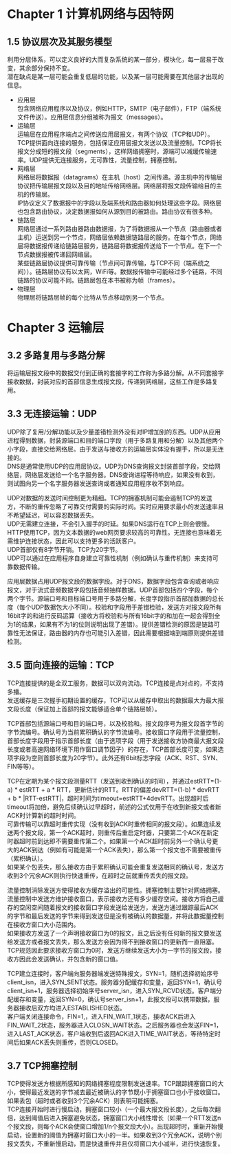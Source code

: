 # Chapter 1 计算机网络与因特网
## 1.5 协议层次及其服务模型
利用分层体系，可以定义良好的大而复杂系统的某一部分，模块化，每一层易于改变，其余部分保持不变。\
潜在缺点是某一层可能会重复低层的功能，以及某一层可能需要在其他层才出现的信息。
* 应用层 \
包含网络应用程序以及协议，例如HTTP，SMTP（电子邮件），FTP（端系统文件传送）。应用层信息分组被称为报文（messages）。
* 运输层 \
运输层在应用程序端点之间传送应用层报文，有两个协议（TCP和UDP）。TCP提供面向连接的服务，包括保证应用层报文发送以及流量控制。TCP将长报文分成短的报文段（segments），这样网络拥塞时，源端可以减缓传输速率。UDP提供无连接服务，无可靠性，流量控制，拥塞控制。
* 网络层 \
网络层将数据报（datagrams）在主机（host）之间传递。源主机中的传输层协议把传输层报文段以及目的地址传给网络层。网络层将报文段传输给目的主机的传输层。\
IP协议定义了数据报中的字段以及端系统和路由器如何处理这些字段。网络层也包含路由协议，决定数据报如何从源到目的被路由。路由协议有很多种。
* 链路层 \
网络层通过一系列路由器路由数据报，为了将数据报从一个节点（路由器或者主机）运送到另一个节点，网络层依赖数据链路层的服务。在每个节点，网络层将数据报传递给链路层服务，链路层将数据报传送给下一个节点。在下一个节点数据报被传递回网络层。\
某些链路层协议提供可靠传输（节点间可靠传输，与TCP不同（端系统之间））。链路层协议有以太网，WiFi等。数据报传输中可能经过多个链路，不同链路的协议可能不同。链路层包在本书被称为帧（frames）。
* 物理层 \
物理层将链路层帧的每个比特从节点移动到另一个节点。

# Chapter 3 运输层
## 3.2 多路复用与多路分解
将运输层报文段中的数据交付到正确的套接字的工作称为多路分解。从不同套接字接收数据，封装对应的首部信息生成报文段，传递到网络层，这些工作是多路复用。

## 3.3 无连接运输：UDP
UDP除了复用/分解功能以及少量差错检测外没有对IP增加别的东西。UDP从应用进程得到数据，封装源端口和目的端口字段（用于多路复用和分解）以及其他两个小字段，直接交给网络层。由于发送与接收方的运输层实体没有握手，所以是无连接的。\
DNS是通常使用UDP的应用层协议。UDP为DNS查询报文封装首部字段，交给网络层，网络层发送给一个名字服务器。DNS查询进程等待响应，如果没有收到，则试图向另一个名字服务器发送查询或者通知应用程序收不到响应。

UDP对数据的发送时间控制更为精细。TCP的拥塞机制可能会遏制TCP的发送方，不断的重传忽略了可靠交付需要的实际时间。实时应用要求最小的发送速率且不希望延迟，可以容忍数据丢失。\
UDP无需建立连接，不会引入握手的时延。如果DNS运行在TCP上则会很慢。HTTP使用TCP，因为文本数据的web网页要求较高的可靠性。无连接也意味着无需维护连接状态，因此可以支持更多的活跃客户。\
UDP首部仅有8字节开销。TCP为20字节。\
UDP可以通过在应用程序自身建立可靠性机制（例如确认与重传机制）来支持可靠数据传输。

应用层数据占用UDP报文段的数据字段。对于DNS，数据字段包含查询或者响应报文，对于流式音频数据字段包括音频抽样数据。UDP首部包括四个字段，每个两个字节。源端口号和目标端口号用于多路分解，长度字段指示首部加数据的总长度（每个UDP数据包大小不同）。校验和字段用于差错检验，发送方对报文段所有16bit字的和进行反码运算（接收方将校验和与所有16bit字的和加在一起会得到全为1的结果，如果有不为1的位则说明出现了差错）。提供差错检测的原因是链路可靠性无法保证，路由器的内存也可能引入差错，因此需要根据端到端原则提供差错检测。

## 3.5 面向连接的运输：TCP
TCP连接提供的是全双工服务，数据可以双向流动。TCP连接是点对点的，不支持多播。\
发送缓存是三次握手初期设置的缓存，TCP可以从缓存中取出的数据最大为最大报文段长度（保证加上首部的报文能够适合单个链路层帧）。

TCP首部包括源端口号和目的端口号，以及校验和。报文段序号为报文段首字节的字节流编号。确认号为当前累积确认的字节流编号。接收窗口字段用于流量控制，首部长度字段用于指示首部长度（由于选项字段（用于发送接收方协商最大报文段长度或者高速网络环境下用作窗口调节因子）的存在，TCP首部长度可变，如果选项字段为空则首部长度为20字节）。此外还有6bit标志字段（ACK、RST、SYN、FIN等等）。

TCP在定期为某个报文段测量RTT（发送到收到确认的时间），并通过estRTT=(1-a) * estRTT + a * RTT，更新估计的RTT。RTT的偏差devRTT=(1-b) * devRTT + b * |RTT-estRTT|，超时时间为timeout=estRTT+4devRTT。出现超时后timeout将加倍，避免后续确认过早超时，前述的公式仅用于在收到新报文或者新ACK时计算新的超时时间。\
可靠传输可以靠超时重传实现（没有收到ACK时重传相同的报文段）。如果连续发送两个报文段，第一个ACK超时，则重传后重启定时器，只要第二个ACK在新定时器超时前到达即不需要重传第二个。如果第一个ACK超时前另外一个确认号更大的ACK到达（例如有可能是第一个ACK丢失），那么第一个报文也不需要被重传（累积确认）。\
如果某个包丢失，那么接收方由于累积确认可能会重复发送相同的确认号，发送方收到3个冗余ACK则执行快速重传，在超时之前就重传丢失的报文段。

流量控制消除发送方使得接收方缓存溢出的可能性。拥塞控制主要针对网络拥塞。流量控制中发送方维护接收窗口，表示接收方还有多少缓存空间。接收方将自己缓存的空闲空间随着报文的接收窗口字段发送给发送方，发送方通过跟踪最后ACK的字节和最后发送的字节来得到发送但是没有被确认的数据量，并将此数据量控制在接收方窗口大小范围内。\
如果接收方发送了一个声明接收窗口为0的报文，且之后没有任何新的报文要发送给发送方或者报文丢失，那么发送方会因为得不到接收窗口的更新而一直阻塞。TCP规范因此要求接收方窗口为0时，发送方继续发送大小为一字节的报文段，接收方因此会发送确认，并包含新的窗口值。

TCP建立连接时，客户端向服务器端发送特殊报文，SYN=1，随机选择初始序号client_isn，进入SYN_SENT状态。服务器分配缓存和变量，返回SYN=1，确认号client_isn+1，服务器选择初始序号server_isn，进入SYN_RCVD状态。客户端分配缓存和变量，返回SYN=0，确认号server_isn+1，此报文段可以携带数据，服务器接收后双方均进入ESTABLISHED状态。\
客户端关闭连接命令，FIN=1,，进入FIN_WAIT_1状态，接收ACK后进入FIN_WAIT_2状态，服务器进入CLOSN_WAIT状态。之后服务器也会发送FIN=1，进入LAST_ACK状态，客户端收到后返回ACK进入TIME_WAIT状态，等待特定时间后如果ACK丢失则重传，否则CLOSED。

## 3.7 TCP拥塞控制
TCP使得发送方根据所感知的网络拥塞程度限制发送速率。TCP跟踪拥塞窗口的大小，使得最近发送的字节减去最近被确认的字节既小于拥塞窗口也小于接收窗口。如果丢包（超时或者收到3个冗余ACK）则表明可能拥塞。\
TCP连接开始时进行慢启动，拥塞窗口较小（一个最大报文段长度），之后每次翻倍，达到阈值后进入拥塞避免状态，拥塞窗口大小线性增长（如果一个RTT发送n个报文段，则每个ACK会使窗口增加1/n个报文段大小）。出现超时时，重新开始慢启动，设置新的阈值为拥塞时窗口大小的一半。如果收到3个冗余ACK，说明个别报文丢失，不重新慢启动，而是快速重传并且仅将窗口大小减半，进行快速恢复。